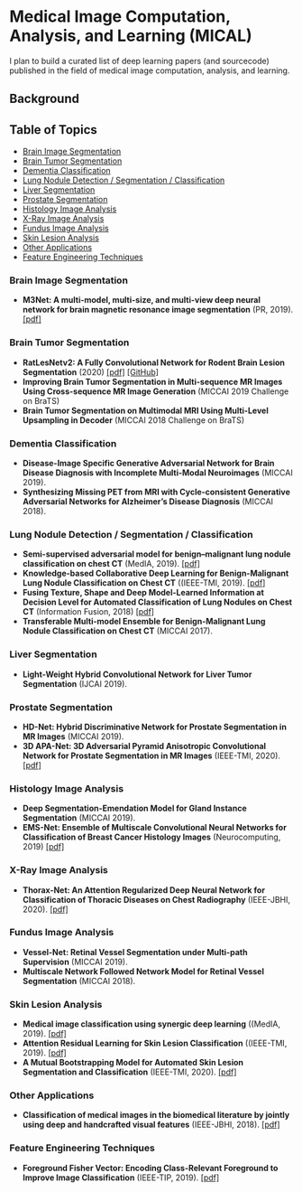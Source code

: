 # Medical Image Computation, Analysis, and Learning (MICAL)

I plan to build a curated list of deep learning papers (and sourcecode) published in the field of medical image computation, analysis, and learning.

## Background

## Table of Topics
* [Brain Image Segmentation](#brain--image--segmentation)
* [Brain Tumor Segmentation](#brain--tumor--segmentation)
* [Dementia Classification](#dementia--classification)
* [Lung Nodule Detection / Segmentation / Classification](#lung--nodule--detection--segmentation--classification)
* [Liver Segmentation](#liver--segmentation)
* [Prostate Segmentation](#prostate--segmentation)
* [Histology Image Analysis](#histology--image-analysis)
* [X-Ray Image Analysis](#x-ray--image-analysis)
* [Fundus Image Analysis](#fundus--image-analysis)
* [Skin Lesion Analysis](#skin--lesion--analysis)
* [Other Applications](#other--applications)
* [Feature Engineering Techniques](#feature-engineering-techniques)

### Brain Image Segmentation
- **M3Net: A multi-model, multi-size, and multi-view deep neural network for brain magnetic resonance image segmentation** (PR, 2019). [[pdf]](https://doi.org/10.1016/j.patcog.2019.03.004)

### Brain Tumor Segmentation
- **RatLesNetv2: A Fully Convolutional Network for Rodent Brain Lesion Segmentation** (2020) [[pdf]](http://t.cn/A6PMbgr0) [[GitHub]](http://t.cn/A6PMbgrW)
- **Improving Brain Tumor Segmentation in Multi-sequence MR Images Using Cross-sequence MR Image Generation** (MICCAI 2019 Challenge on BraTS)
- **Brain Tumor Segmentation on Multimodal MRI Using Multi-Level Upsampling in Decoder** (MICCAI 2018 Challenge on BraTS)

### Dementia Classification
- **Disease-Image Specific Generative Adversarial Network for Brain Disease Diagnosis with Incomplete Multi-Modal Neuroimages** (MICCAI 2019).
- **Synthesizing Missing PET from MRI with Cycle-consistent Generative Adversarial Networks for Alzheimer’s Disease Diagnosis** (MICCAI 2018).

### Lung Nodule Detection / Segmentation / Classification
- **Semi-supervised adversarial model for benign–malignant lung nodule classification on chest CT** (MedIA, 2019). [[pdf]](https://doi.org/10.1016/j.media.2019.07.004)
- **Knowledge-based Collaborative Deep Learning for Benign-Malignant Lung Nodule Classification on Chest CT** ((IEEE-TMI, 2019). [[pdf]](https://doi.org/10.1109/TMI.2018.2876510)
- **Fusing Texture, Shape and Deep Model-Learned Information at Decision Level for Automated Classification of Lung Nodules on Chest CT** (Information Fusion, 2018) [[pdf]](https://doi.org/10.1016/j.inffus.2017.10.005)
- **Transferable Multi-model Ensemble for Benign-Malignant Lung Nodule Classification on Chest CT** (MICCAI 2017).

### Liver Segmentation
- **Light-Weight Hybrid Convolutional Network for Liver Tumor Segmentation** (IJCAI 2019).

### Prostate Segmentation
- **HD-Net: Hybrid Discriminative Network for Prostate Segmentation in MR Images** (MICCAI 2019).
- **3D APA-Net: 3D Adversarial Pyramid Anisotropic Convolutional Network for Prostate Segmentation in MR Images** (IEEE-TMI, 2020). [[pdf]](https://doi.org/10.1109/TMI.2019.2928056)

### Histology Image Analysis
- **Deep Segmentation-Emendation Model for Gland Instance Segmentation** (MICCAI 2019).
- **EMS-Net: Ensemble of Multiscale Convolutional Neural Networks for Classification of Breast Cancer Histology Images** (Neurocomputing, 2019) [[pdf]](https://doi.org/10.1016/j.neucom.2019.07.080)

### X-Ray Image Analysis
- **Thorax-Net: An Attention Regularized Deep Neural Network for Classification of Thoracic Diseases on Chest Radiography** (IEEE-JBHI, 2020). [[pdf]](https://doi.org/10.1109/JBHI.2019.2928369)

### Fundus Image Analysis
- **Vessel-Net: Retinal Vessel Segmentation under Multi-path Supervision** (MICCAI 2019).
- **Multiscale Network Followed Network Model for Retinal Vessel Segmentation** (MICCAI 2018).

### Skin Lesion Analysis
- **Medical image classification using synergic deep learning** ((MedIA, 2019). [[pdf]](https://doi.org/10.1016/j.media.2019.02.010)
- **Attention Residual Learning for Skin Lesion Classification** ((IEEE-TMI, 2019). [[pdf]](https://doi.org/10.1109/TMI.2019.2893944)
- **A Mutual Bootstrapping Model for Automated Skin Lesion Segmentation and Classification** (IEEE-TMI, 2020). [[pdf]](https://arxiv.org/abs/1903.03313)

### Other Applications
- **Classification of medical images in the biomedical literature by jointly using deep and handcrafted visual features** (IEEE-JBHI, 2018). [[pdf]](https://arxiv.org/10.1109/JBHI.2017.2775662)

### Feature Engineering Techniques
- **Foreground Fisher Vector: Encoding Class-Relevant Foreground to Improve Image Classification**  (IEEE-TIP, 2019). [[pdf]](https://doi.org/10.1109/TIP.2019.2908795)
